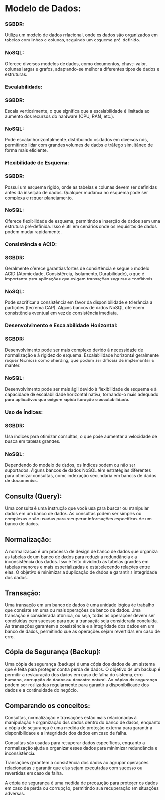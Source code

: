  # Modelo de Dados:

 ### SGBDR:
 Utiliza um modelo de dados relacional, onde os dados são organizados em tabelas com linhas e colunas, seguindo um esquema pré-definido.
 ### NoSQL:
 Oferece diversos modelos de dados, como documentos, chave-valor, colunas largas e grafos, adaptando-se melhor a diferentes tipos de dados e estruturas.
 ### Escalabilidade:

 ### SGBDR:
 Escala verticalmente, o que significa que a escalabilidade é limitada ao aumento dos recursos do hardware (CPU, RAM, etc.).
 
 ### NoSQL:
 Pode escalar horizontalmente, distribuindo os dados em diversos nós, permitindo lidar com grandes volumes de dados e tráfego simultâneo de forma mais eficiente.
 ### Flexibilidade de Esquema:

 ### SGBDR:
 Possui um esquema rígido, onde as tabelas e colunas devem ser definidas antes da inserção de dados. Qualquer mudança no esquema pode ser complexa e requer planejamento.
 
 ### NoSQL: 
 Oferece flexibilidade de esquema, permitindo a inserção de 
 dados sem uma estrutura pré-definida.
 Isso é útil em cenários onde os requisitos de dados podem mudar 
 rapidamente.
 ### Consistência e ACID:

 ### SGBDR:
 Geralmente oferece garantias fortes de consistência e segue o modelo ACID (Atomicidade, Consistência, Isolamento, Durabilidade), o que é importante para aplicações que exigem transações seguras e confiáveis.
 ### NoSQL:
 Pode sacrificar a consistência em favor da disponibilidade e tolerância a partições (teorema CAP).
 Alguns bancos de dados NoSQL oferecem consistência eventual em vez de consistência imediata.
 ### Desenvolvimento e Escalabilidade Horizontal:

 ### SGBDR:
 Desenvolvimento pode ser mais complexo devido à necessidade de normalização e à rigidez do esquema. 
 Escalabilidade horizontal geralmente requer técnicas como sharding, que podem ser difíceis de implementar e manter.
 ### NoSQL:
 Desenvolvimento pode ser mais ágil devido à flexibilidade de esquema e à capacidade de escalabilidade horizontal nativa, tornando-o mais adequado para aplicativos que exigem rápida iteração e escalabilidade.
 ### Uso de Índices:

 ### SGBDR:
 Usa índices para otimizar consultas, o que pode aumentar a velocidade de busca em tabelas grandes.
 ### NoSQL:
 Dependendo do modelo de dados, os índices podem ou não ser suportados. 
 Alguns bancos de dados NoSQL têm estratégias diferentes para otimizar consultas, como indexação secundária em bancos de dados de documentos.




 ## Consulta (Query):

 Uma consulta é uma instrução que você usa para buscar ou manipular dados em um banco de dados.
 As consultas podem ser simples ou complexas e são usadas para recuperar informações específicas de um banco de dados.
 
 ## Normalização:

 A normalização é um processo de design de banco de dados que organiza as tabelas de um banco de dados para reduzir a redundância e a inconsistência dos dados.
 Isso é feito dividindo as tabelas grandes em tabelas menores e mais especializadas e estabelecendo relações entre elas.
 O objetivo é minimizar a duplicação de dados e garantir a integridade dos dados.
 ## Transação:

 Uma transação em um banco de dados é uma unidade lógica de trabalho que consiste em uma ou mais operações de banco de dados.
 Uma transação é considerada atômica, ou seja, todas as operações devem ser concluídas com sucesso para que a transação seja considerada concluída. 
 As transações garantem a consistência e a integridade dos dados em um banco de dados, permitindo que as operações sejam revertidas em caso de erro.
 
 ## Cópia de Segurança (Backup):

 Uma cópia de segurança (backup) é uma cópia dos dados de um sistema que é feita para proteger contra perda de dados.
 O objetivo de um backup é permitir a restauração dos dados em caso de falha do sistema, erro humano, corrupção de dados ou desastre natural. 
 As cópias de segurança podem ser realizadas regularmente para garantir a disponibilidade dos dados e a continuidade do negócio.
 
 ## Comparando os conceitos:

 Consultas, normalização e transações estão mais relacionadas à manipulação e organização dos dados dentro do banco de dados, enquanto a cópia de segurança é uma medida de proteção externa para garantir a disponibilidade e a integridade dos dados em caso de falha.
 
 Consultas são usadas para recuperar dados específicos, enquanto a normalização ajuda a organizar esses dados para minimizar redundância e inconsistência.
 
 Transações garantem a consistência dos dados ao agrupar operações relacionadas e garantir que elas sejam executadas com sucesso ou revertidas em caso de falha.
 
 A cópia de segurança é uma medida de precaução para proteger os dados em caso de perda ou corrupção, permitindo sua recuperação em situações adversas.




